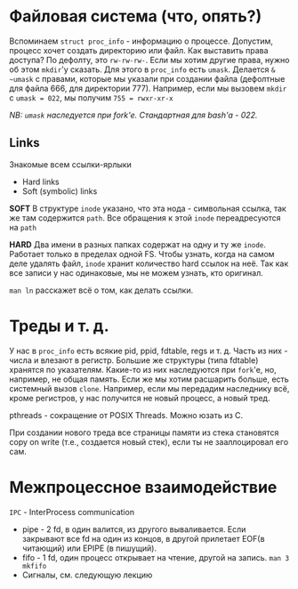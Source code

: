 # Файловая система (что, опять?)

Вспоминаем `struct proc_info` - информацию о процессе.
Допустим, процесс хочет создать директорию или файл. Как выставить права доступа?
По дефолту, это `rw-rw-rw-`. Если мы хотим другие права, нужно об этом `mkdir`'у сказать.
Для этого в `proc_info` есть `umask`. Делается `& ~umask` с правами, которые мы указали при создании файла (дефолтные для файла 666, для директории 777).
Например, если мы вызовем `mkdir` с `umask = 022`, мы получим `755 = rwxr-xr-x`

*NB: `umask` наследуется при fork'e. Стандартная для bash'a - 022.*

## Links

Знакомые всем ссылки-ярлыки

* Hard links
* Soft (symbolic) links

**SOFT**
В структуре `inode` указано, что эта нода - символьная ссылка, так же там содержится `path`. 
Все обращения к этой `inode` переадресуются на `path`

**HARD**
Два имени в разных папках содержат на одну и ту же `inode`. Работает только в пределах одной FS.
Чтобы узнать, когда на самом деле удалять файл, `inode` хранит количество hard ссылок на неё.
Так как все записи у нас одинаковые, мы не можем узнать, кто оригинал. 

`man ln` расскажет всё о том, как делать ссылки.

# Треды и т. д.

У нас в `proc_info` есть всякие pid, ppid, fdtable, regs и т. д. Часть из них - числа и влезают в регистр.
Большие же структуры (типа fdtable) хранятся по указателям. Какие-то из них наследуются при `fork`'e, но, например, не общая память.
Если же мы хотим расшарить больше, есть системный вызов `clone`. Например, если мы передадим наследнику всё, кроме регистров, у нас получится не новый процесс, а новый тред.

pthreads - сокращение от POSIX Threads. Можно юзать из С. 

При создании нового треда все страницы памяти из стека становятся copy on write (т.е., создается новый стек), если ты не зааллоцировал его сам.

# Межпроцессное взаимодействие

`IPC` - InterProcess communication

* pipe - 2 fd, в один валится, из другого вываливается. Если закрывают все fd на один из концов, в другой прилетает EOF(в читающий) или EPIPE (в пишущий).
* fifo - 1 fd, один процесс открывает на чтение, другой на запись. `man 3 mkfifo`
* Сигналы, см. следующую лекцию
